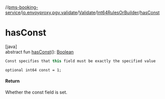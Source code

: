 //[pms-booking-service](../../../../index.md)/[io.envoyproxy.pgv.validate](../../index.md)/[Validate](../index.md)/[Int64RulesOrBuilder](index.md)/[hasConst](has-const.md)

# hasConst

[java]\
abstract fun [hasConst](has-const.md)(): [Boolean](https://kotlinlang.org/api/core/kotlin-stdlib/kotlin/-boolean/index.html)

```kotlin
Const specifies that this field must be exactly the specified value

```
`optional int64 const = 1;`

#### Return

Whether the const field is set.